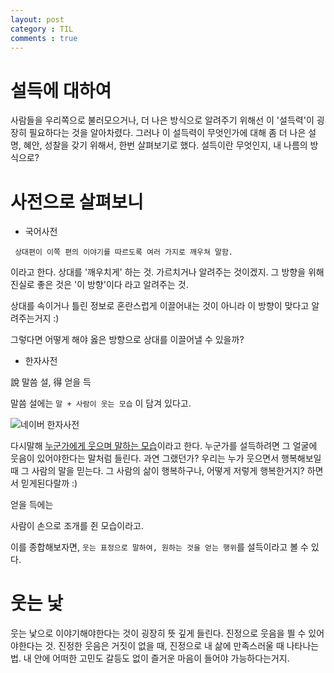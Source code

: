 ```yaml
---
layout: post
category : TIL
comments : true
---
```



# 설득에 대하여

사람들을 우리쪽으로 불러모으거나, 더 나은 방식으로 알려주기 위해선 이 '설득력'이 굉장히 필요하다는 것을 알아차렸다.
그러나 이 설득력이 무엇인가에 대해 좀 더 나은 설명, 혜안, 성찰을 갖기 위해서, 한번 살펴보기로 했다. 설득이란 무엇인지, 내 나름의 방식으로?

# 사전으로 살펴보니

- 국어사전

`
상대편이 이쪽 편의 이야기를 따르도록 여러 가지로 깨우쳐 말함.`

이라고 한다.
상대를 '깨우치게' 하는 것.
가르치거나 알려주는 것이겠지. 그 방향을 위해 진실로 좋은 것은 '이 방향'이다 라고 알려주는 것.

상대를 속이거나 틀린 정보로 혼란스럽게 이끌어내는 것이 아니라 이 방향이 맞다고 알려주는거지 :)

그렇다면 어떻게 해야 옳은 방향으로 상대를 이끌어낼 수 있을까?

- 한자사전

說 말씀 설, 得 얻을 득

말씀 설에는 
`말 + 사람이 웃는 모습` 이 담겨 있다고.

![네이버 한자사전](https://dic-phinf.pstatic.net/20190220_5/155065133371421GrU_PNG/_.png)

다시말해 [누군가에게 웃으며 말하는 모습](https://hanja.dict.naver.com/hanja?q=%E8%AA%AA#content)이라고 한다.
누군가를 설득하려면 그 얼굴에 웃음이 있어야한다는 말처럼 들린다.
과연 그랬던가? 우리는 누가 웃으면서 행복해보일때 그 사람의 말을 믿는다. 그 사람의 삶이 행복하구나, 어떻게 저렇게 행복한거지? 하면서 믿게된다랄까 :)


얻을 득에는 

사람이 손으로 조개를 쥔 모습이라고.

이를 종합해보자면, `웃는 표정으로 말하여, 원하는 것을 얻는 행위`를 설득이라고 볼 수 있다.

# 웃는 낯

웃는 낯으로 이야기해야한다는 것이 굉장히 뜻 깊게 들린다.
진정으로 웃음을 띌 수 있어야한다는 것.
진정한 웃음은 거짓이 없을 때, 진정으로 내 삶에 만족스러울 때 나타나는 법.
내 안에 어떠한 고민도 갈등도 없이 즐거운 마음이 들어야 가능하다는거지.
